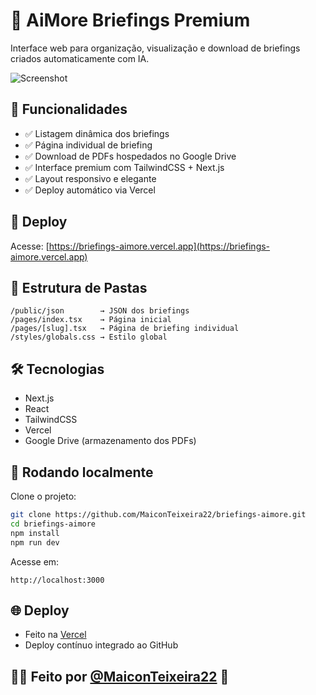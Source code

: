 # 🚀 AiMore Briefings Premium

Interface web para organização, visualização e download de briefings criados automaticamente com IA.

![Screenshot](./public/assets/preview.png)

## 🧠 Funcionalidades

- ✅ Listagem dinâmica dos briefings
- ✅ Página individual de briefing
- ✅ Download de PDFs hospedados no Google Drive
- ✅ Interface premium com TailwindCSS + Next.js
- ✅ Layout responsivo e elegante
- ✅ Deploy automático via Vercel

## 🔗 Deploy

Acesse: [https://briefings-aimore.vercel.app](https://briefings-aimore.vercel.app)

## 📁 Estrutura de Pastas

```
/public/json        → JSON dos briefings
/pages/index.tsx    → Página inicial
/pages/[slug].tsx   → Página de briefing individual
/styles/globals.css → Estilo global
```

## 🛠️ Tecnologias

- Next.js
- React
- TailwindCSS
- Vercel
- Google Drive (armazenamento dos PDFs)

## 🚀 Rodando localmente

Clone o projeto:

```bash
git clone https://github.com/MaiconTeixeira22/briefings-aimore.git
cd briefings-aimore
npm install
npm run dev
```

Acesse em:  
```
http://localhost:3000
```

## 🌐 Deploy

- Feito na [Vercel](https://vercel.com/)
- Deploy contínuo integrado ao GitHub

## 👨‍💻 Feito por [@MaiconTeixeira22](https://github.com/MaiconTeixeira22) 🚀
